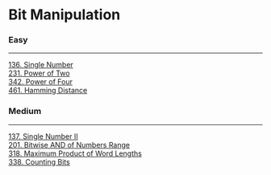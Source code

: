 # Bit Manipulation

### Easy
---
[136. Single Number](solutions/0136-Single%20Number.md)</br>
[231. Power of Two](solutions/0231-Power%20of%20Two.md)</br>
[342. Power of Four](solutions/0342-Power%20of%20Four.md)</br>
[461. Hamming Distance](solutions/0461-Hamming%20Distance.md)</br>

### Medium
---
[137. Single Number II](solutions/0137-Single%20Number%20II.md)</br>
[201. Bitwise AND of Numbers Range](solutions/0201-Bitwise%20AND%20of%20Numbers%20Range.md)</br>
[318. Maximum Product of Word Lengths](solutions/0318-Maximum%20Product%20of%20Word%20Lengths.md)</br>
[338. Counting Bits](solutions/0338-Counting%20Bits.md)</br>
